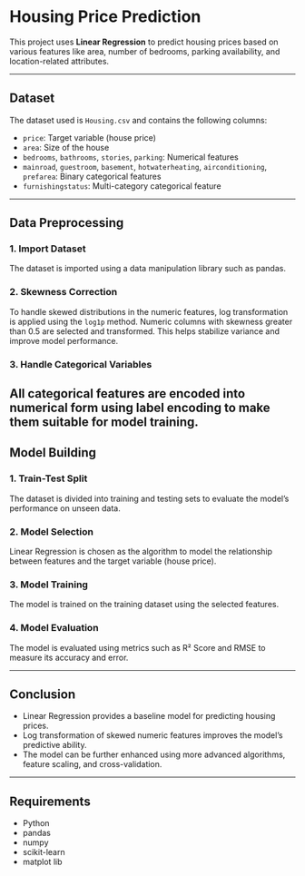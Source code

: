 # Housing Price Prediction

This project uses **Linear Regression** to predict housing prices based on various features like area, number of bedrooms, parking availability, and location-related attributes.

---

##  Dataset

The dataset used is `Housing.csv` and contains the following columns:

- `price`: Target variable (house price)
- `area`: Size of the house
- `bedrooms`, `bathrooms`, `stories`, `parking`: Numerical features
- `mainroad`, `guestroom`, `basement`, `hotwaterheating`, `airconditioning`, `prefarea`: Binary categorical features
- `furnishingstatus`: Multi-category categorical feature

---

##  Data Preprocessing

### 1. Import Dataset
The dataset is imported using a data manipulation library such as pandas.

### 2. Skewness Correction
To handle skewed distributions in the numeric features, log transformation is applied using the `log1p` method. Numeric columns with skewness greater than 0.5 are selected and transformed. This helps stabilize variance and improve model performance.

### 3. Handle Categorical Variables
All categorical features are encoded into numerical form using label encoding to make them suitable for model training.
---

##  Model Building

### 1. Train-Test Split
The dataset is divided into training and testing sets to evaluate the model’s performance on unseen data.

### 2. Model Selection
Linear Regression is chosen as the algorithm to model the relationship between features and the target variable (house price).

### 3. Model Training
The model is trained on the training dataset using the selected features.

### 4. Model Evaluation
The model is evaluated using metrics such as R² Score and RMSE to measure its accuracy and error.

---

## Conclusion

- Linear Regression provides a baseline model for predicting housing prices.
- Log transformation of skewed numeric features improves the model’s predictive ability.
- The model can be further enhanced using more advanced algorithms, feature scaling, and cross-validation.

---

## Requirements

- Python
- pandas
- numpy
- scikit-learn
- matplot lib

